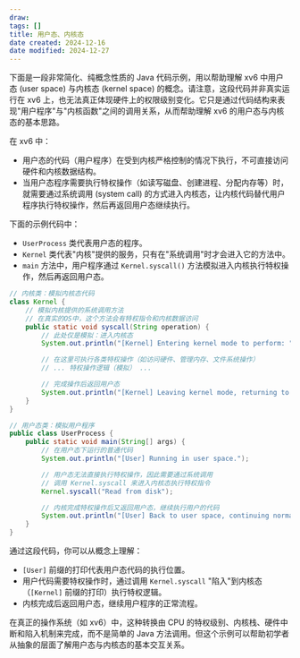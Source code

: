 ```yaml
---
draw:
tags: []
title: 用户态、内核态
date created: 2024-12-16
date modified: 2024-12-27
---
```


下面是一段非常简化、纯概念性质的 Java 代码示例，用以帮助理解 xv6 中用户态 (user space) 与内核态 (kernel space) 的概念。请注意，这段代码并非真实运行在 xv6 上，也无法真正体现硬件上的权限级别变化。它只是通过代码结构来表现"用户程序"与"内核函数"之间的调用关系，从而帮助理解 xv6 的用户态与内核态的基本思路。

在 xv6 中：

- 用户态的代码（用户程序）在受到内核严格控制的情况下执行，不可直接访问硬件和内核数据结构。
- 当用户态程序需要执行特权操作（如读写磁盘、创建进程、分配内存等）时，就需要通过系统调用 (system call) 的方式进入内核态，让内核代码替代用户程序执行特权操作，然后再返回用户态继续执行。

下面的示例代码中：

- `UserProcess` 类代表用户态的程序。
- `Kernel` 类代表"内核"提供的服务，只有在"系统调用"时才会进入它的方法中。
- `main` 方法中，用户程序通过 `Kernel.syscall()` 方法模拟进入内核执行特权操作，然后再返回用户态。

```java
// 内核类：模拟内核态代码
class Kernel {
    // 模拟内核提供的系统调用方法
    // 在真实的OS中，这个方法会有特权指令和内核数据访问
    public static void syscall(String operation) {
        // 此处仅是模拟：进入内核态
        System.out.println("[Kernel] Entering kernel mode to perform: " + operation);

        // 在这里可执行各类特权操作（如访问硬件、管理内存、文件系统操作）
        // ... 特权操作逻辑（模拟） ...

        // 完成操作后返回用户态
        System.out.println("[Kernel] Leaving kernel mode, returning to user space.");
    }
}

// 用户态类：模拟用户程序
public class UserProcess {
    public static void main(String[] args) {
        // 在用户态下运行的普通代码
        System.out.println("[User] Running in user space.");

        // 用户态无法直接执行特权操作，因此需要通过系统调用
        // 调用 Kernel.syscall 来进入内核态执行特权指令
        Kernel.syscall("Read from disk");

        // 内核完成特权操作后又返回用户态，继续执行用户的代码
        System.out.println("[User] Back to user space, continuing normal execution.");
    }
}
```

通过这段代码，你可以从概念上理解：

- `[User]` 前缀的打印代表用户态代码的执行位置。
- 用户代码需要特权操作时，通过调用 `Kernel.syscall` "陷入"到内核态（`[Kernel]` 前缀的打印）执行特权逻辑。
- 内核完成后返回用户态，继续用户程序的正常流程。

在真正的操作系统（如 xv6）中，这种转换由 CPU 的特权级别、内核栈、硬件中断和陷入机制来完成，而不是简单的 Java 方法调用。但这个示例可以帮助初学者从抽象的层面了解用户态与内核态的基本交互关系。
